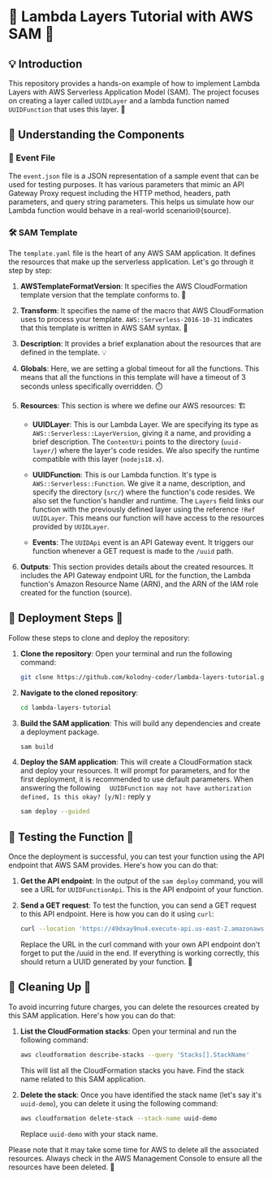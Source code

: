 # 🚀 Lambda Layers Tutorial with AWS SAM 🚀

## 💡 Introduction

This repository provides a hands-on example of how to implement Lambda Layers with AWS Serverless Application Model (SAM). The project focuses on creating a layer called `UUIDLayer` and a lambda function named `UUIDFunction` that uses this layer. 🎯

## 🧩 Understanding the Components

### 📝 Event File

The `event.json` file is a JSON representation of a sample event that can be used for testing purposes. It has various parameters that mimic an API Gateway Proxy request including the HTTP method, headers, path parameters, and query string parameters. This helps us simulate how our Lambda function would behave in a real-world scenario🌐(source).

### 🛠️ SAM Template

The `template.yaml` file is the heart of any AWS SAM application. It defines the resources that make up the serverless application. Let's go through it step by step:

1. **AWSTemplateFormatVersion**: It specifies the AWS CloudFormation template version that the template conforms to. 📄

2. **Transform**: It specifies the name of the macro that AWS CloudFormation uses to process your template. `AWS::Serverless-2016-10-31` indicates that this template is written in AWS SAM syntax. 🔧

3. **Description**: It provides a brief explanation about the resources that are defined in the template. 💡

4. **Globals**: Here, we are setting a global timeout for all the functions. This means that all the functions in this template will have a timeout of 3 seconds unless specifically overridden. ⏱️

5. **Resources**: This section is where we define our AWS resources: 🏗️

    - **UUIDLayer**: This is our Lambda Layer. We are specifying its type as `AWS::Serverless::LayerVersion`, giving it a name, and providing a brief description. The `ContentUri` points to the directory (`uuid-layer/`) where the layer's code resides. We also specify the runtime compatible with this layer (`nodejs18.x`).

    - **UUIDFunction**: This is our Lambda function. It's type is `AWS::Serverless::Function`. We give it a name, description, and specify the directory (`src/`) where the function's code resides. We also set the function's handler and runtime. The `Layers` field links our function with the previously defined layer using the reference `!Ref UUIDLayer`. This means our function will have access to the resources provided by `UUIDLayer`.

    - **Events**: The `UUIDApi` event is an API Gateway event. It triggers our function whenever a GET request is made to the `/uuid` path.

6. **Outputs**: This section provides details about the created resources. It includes the API Gateway endpoint URL for the function, the Lambda function's Amazon Resource Name (ARN), and the ARN of the IAM role created for the function (source).

## 🚀 Deployment Steps 🚀

Follow these steps to clone and deploy the repository:

1. **Clone the repository**: Open your terminal and run the following command:
    ```bash
    git clone https://github.com/kolodny-coder/lambda-layers-tutorial.git
    ```
2. **Navigate to the cloned repository**:
    ```bash
    cd lambda-layers-tutorial
    ```
3. **Build the SAM application**: This will build any dependencies and create a deployment package.
    ```bash
    sam build
    ```


4. **Deploy the SAM application**: This will create a CloudFormation stack and deploy your resources. It will prompt for parameters, and for the first deployment, it is recommended to use default parameters. When answering the following `   UUIDFunction may not have authorization defined, Is this okay? [y/N]:
   ` reply y 
    ```bash
    sam deploy --guided
    ```

## 🧪 Testing the Function 🧪

Once the deployment is successful, you can test your function using the API endpoint that AWS SAM provides. Here's how you can do that:

1. **Get the API endpoint**: In the output of the `sam deploy` command, you will see a URL for `UUIDFunctionApi`. This is the API endpoint of your function.

2. **Send a GET request**: To test the function, you can send a GET request to this API endpoint. Here is how you can do it using `curl`:

    ```bash
    curl --location 'https://49dxay9nu4.execute-api.us-east-2.amazonaws.com/Prod/uuid'
    ```

   Replace the URL in the curl command with your own API endpoint don't forget to put the /uuid in the end. If everything is working correctly, this should return a UUID generated by your function. 🎉

## 🧹 Cleaning Up 🧹

To avoid incurring future charges, you can delete the resources created by this SAM application. Here's how you can do that:

1. **List the CloudFormation stacks**: Open your terminal and run the following command:
    ```bash
    aws cloudformation describe-stacks --query 'Stacks[].StackName'
    ```
   This will list all the CloudFormation stacks you have. Find the stack name related to this SAM application.

2. **Delete the stack**: Once you have identified the stack name (let's say it's `uuid-demo`), you can delete it using the following command:
    ```bash
    aws cloudformation delete-stack --stack-name uuid-demo
    ```
   Replace `uuid-demo` with your stack name.

Please note that it may take some time for AWS to delete all the associated resources. Always check in the AWS Management Console to ensure all the resources have been deleted. 🧐
